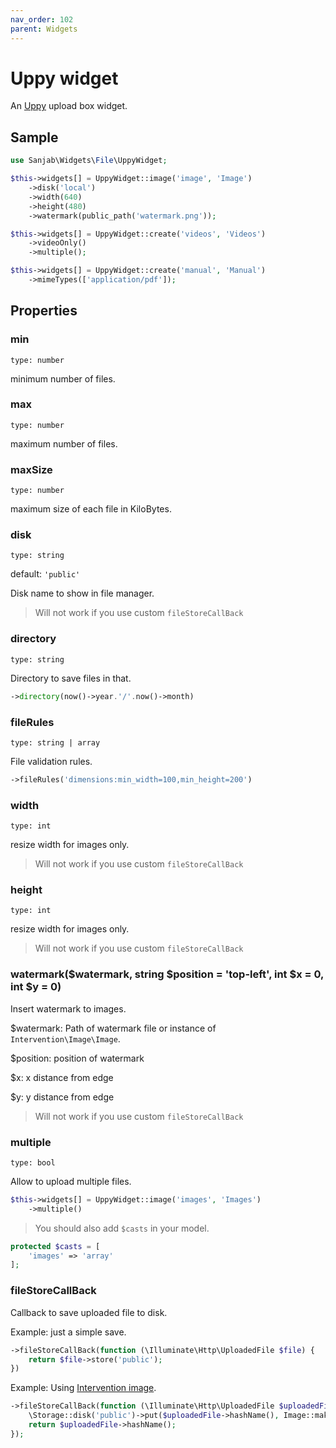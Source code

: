 ```yaml
---
nav_order: 102
parent: Widgets
---
```

# Uppy widget

An [Uppy](https://github.com/transloadit/uppy) upload box widget.

## Sample
```php
use Sanjab\Widgets\File\UppyWidget;

$this->widgets[] = UppyWidget::image('image', 'Image')
    ->disk('local')
    ->width(640)
    ->height(480)
    ->watermark(public_path('watermark.png'));

$this->widgets[] = UppyWidget::create('videos', 'Videos')
    ->videoOnly()
    ->multiple();

$this->widgets[] = UppyWidget::create('manual', 'Manual')
    ->mimeTypes(['application/pdf']);
```

## Properties

### min
`type: number`

minimum number of files.

### max
`type: number`

maximum number of files.

### maxSize
`type: number`

maximum size of each file in KiloBytes.

### disk
`type: string`

default: `'public'`

Disk name to show in file manager.

> Will not work if you use custom `fileStoreCallBack`

### directory
`type: string`

Directory to save files in that.

```php
->directory(now()->year.'/'.now()->month)
```

### fileRules
`type: string | array`

File validation rules.

```php
->fileRules('dimensions:min_width=100,min_height=200')
```

### width
`type: int`

resize width for images only.

> Will not work if you use custom `fileStoreCallBack`

### height
`type: int`

resize width for images only.

> Will not work if you use custom `fileStoreCallBack`

### watermark($watermark, string $position = 'top-left', int $x = 0, int $y = 0)

Insert watermark to images.

$watermark: Path of watermark file or instance of `Intervention\Image\Image`.

$position: position of watermark

$x: x distance from edge

$y: y distance from edge

> Will not work if you use custom `fileStoreCallBack`

### multiple
`type: bool`

Allow to upload multiple files.
```php
$this->widgets[] = UppyWidget::image('images', 'Images')
    ->multiple()
```

> You should also add `$casts` in your model.
```php
protected $casts = [
    'images' => 'array'
];
```

### fileStoreCallBack

Callback to save uploaded file to disk.

Example: just a simple save.

```php
->fileStoreCallBack(function (\Illuminate\Http\UploadedFile $file) {
    return $file->store('public');
})
```

Example: Using [Intervention image](http://image.intervention.io).

```php
->fileStoreCallBack(function (\Illuminate\Http\UploadedFile $uploadedFile) {
    \Storage::disk('public')->put($uploadedFile->hashName(), Image::make($uploadedFile)->greyscale()->encode());
    return $uploadedFile->hashName();
});
```
